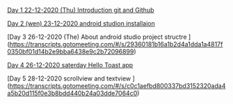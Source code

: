 [Day 1 22-12-2020  (Thu) Introduction git and Github ](https://transcripts.gotomeeting.com/#/s/a0707a4f781b3d4167bf48a4fa9374c875ed37e2b29a907dc4b952928f89a599)

[Day 2 (wen) 23-12-2020  android studion installaion ](https://transcripts.gotomeeting.com/#/s/29360181b16a1b2d4a1dda1a4817f0350bf01d14b2e9bba6438e9c2b72096899)

[Day 3 26-12-2020 (The) About android studio project structre ] (https://transcripts.gotomeeting.com/#/s/29360181b16a1b2d4a1dda1a4817f0350bf01d14b2e9bba6438e9c2b72096899)

[Day 4 26-12-2020 saterday Hello Toast app ](https://transcripts.gotomeeting.com/#/s/302873ba098edcce315fe13ce4ed375da4cb4d414c011ac56f7b0f8832af1e6b)

[Day 5 28-12-2020 scrollview and textview ] (https://transcripts.gotomeeting.com/#/s/c0c1aefbd800337bd3152320ada4a5b20d115f0e3b8bdd440b24a03dde7064c0)
